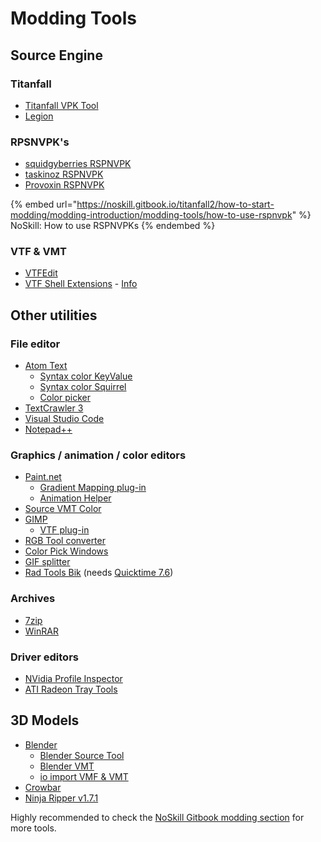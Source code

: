 # Modding Tools

## Source Engine

### Titanfall

* [Titanfall VPK Tool](http://cra0kalo.com/public/Titanfall\_VPKTool3.4\_Portable.zip)
* [Legion](https://wiki.modme.co/wiki/apps/Legion.html)

### RPSNVPK's

* [squidgyberries RSPNVPK](https://github.com/squidgyberries/RSPNVPK)
* [taskinoz RSPNVPK](https://github.com/taskinoz/RSPNVPK)
* [Provoxin RSPNVPK](https://github.com/Provoxin/RSPNVPK-GUI)

{% embed url="https://noskill.gitbook.io/titanfall2/how-to-start-modding/modding-introduction/modding-tools/how-to-use-rspnvpk" %}
NoSkill: How to use RSPNVPKs
{% endembed %}

### VTF & VMT

* [VTFEdit](https://developer.valvesoftware.com/wiki/VTFEdit)
* [VTF Shell Extensions](https://www.wunderboy.org/valve-hl2source-sdk-tools/#vtf\_shell) - [Info](https://developer.valvesoftware.com/wiki/VTF\_Shell\_Extensions)

## Other utilities

### File editor

* [Atom Text](https://atom.io)
  * [Syntax color KeyValue](https://atom.io/packages/language-source-cfg)
  * [Syntax color Squirrel](https://atom.io/packages/squirrel-language)
  * [Color picker](https://atom.io/packages/color-picker)
* [TextCrawler 3](https://www.digitalvolcano.co.uk/tcdownloads.html)
* [Visual Studio Code](https://code.visualstudio.com)
* [Notepad++](https://notepad-plus-plus.org/downloads/)

### Graphics / animation / color editors

* [Paint.net](https://www.getpaint.net)
  * [Gradient Mapping plug-in](https://forums.getpaint.net/topic/6265-gradient-mapping/)
  * [Animation Helper](https://pixelbyte.itch.io/paint-net-sprite-plugin)
* [Source VMT Color](https://dev.cra0kalo.com/?p=155)
* [GIMP](https://www.gimp.org/downloads/)
  * [VTF plug-in](https://www.tophattwaffle.com/downloads/gimp-vtf-plugin/)
* [RGB Tool converter](http://hewmc.blogspot.fr/2012/12/rgb-to-percentage-converter.html)
* [Color Pick Windows](https://pixelbyte.itch.io/color-pick)
* [GIF splitter](https://ezgif.com/split)
* [Rad Tools Bik](http://www.radgametools.com/bnkdown.htm) (needs [Quicktime 7.6](https://support.apple.com/downloads/quicktime))

### Archives

* [7zip](https://www.7-zip.org)
* [WinRAR](https://www.win-rar.com/download.html?L=10)

### Driver editors

* [NVidia Profile Inspector](https://nvidia-inspector.en.lo4d.com/windows)
* [ATI Radeon Tray Tools](https://www.majorgeeks.com/files/details/ati\_tray\_tools.html)

## 3D Models

* [Blender](https://www.blender.org)
  * [Blender Source Tool](https://developer.valvesoftware.com/wiki/Blender\_Source\_Tools)
  * [Blender VMT](https://github.com/lasa01/blender-vmt)
  * [io import VMF & VMT](https://github.com/lasa01/io\_import\_vmf)
* [Crowbar](http://steamcommunity.com/groups/CrowbarTool)
* [Ninja Ripper v1.7.1](https://gamebanana.com/tools/5638)

Highly recommended to check the [NoSkill Gitbook modding section](https://noskill.gitbook.io/titanfall2/how-to-start-modding/modding-introduction/modding-tools) for more tools.
